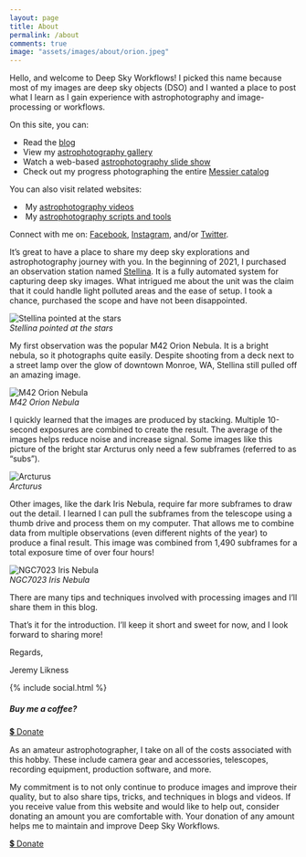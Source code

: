 ```yaml
---
layout: page
title: About
permalink: /about
comments: true
image: "assets/images/about/orion.jpeg"
---
```


<p>Hello, and welcome to Deep Sky Workflows! I picked this name because most of my images are deep sky objects (DSO) and I wanted a place to post what I learn as I gain experience with astrophotography and image-processing or  workflows.</p>

<div class="row justify-content-between">

<div class="col-md-8 pr-5">

<p>On this site, you can:</p>
<ul>
    <li>Read the <a href="{{site.baseurl}}/index.html" title="Deep Sky Workflows Blog">blog</a></li>
    <li>View  my <a href="{{site.baseurl}}/gallery" title="Space pictures">astrophotography gallery</a></li>
    <li>Watch a web-based <a href="{{site.baseurl}}/gallery/slideshow" title="Images of galaxies, stars, and nebulae">astrophotography slide show</a></li>
    <li>Check out my progress photographing the entire <a href="{{site.baseurl}}/messier" title="Messier catalog">Messier catalog</a></li>
</ul>

<p>You can also visit related websites:</p>

<ul>
    <li><i class="fab fa-youtube"></i>&nbsp;My <a href="https://www.youtube.com/channel/UCGTfyv52aBiubARo3t30MAQ" target="_blank">astrophotography videos</a></li>
    <li><i class="fab fa-github"></i>&nbsp;My <a href="https://github.com/DeepSkyWorkflows" target="_blank">astrophotography scripts and tools</a></li>
</ul>

<p>Connect with me on: <i class="fab fa-facebook"></i><a href="https://facebook.com/DeepSkyWorkflows" title="Deep Sky Workflows on Facebook">Facebook</a>, <i class="fab fa-instagram"></i><a href="https://instagram.com/DeepSkyWorkflows" title="Deep Sky Workflows on Instagram">Instagram</a>, and/or <i class="fab fa-twitter"></i><a href="https://twitter.com/DeepSkyWorkflow" title="@DeepSkyWorkflow on Twitter">Twitter</a>.</p>

<p>It’s great to have a place to share my deep sky explorations and astrophotography journey with you. In the beginning of 2021, I purchased an observation station named <a href="https://vaonis.com/stellina" target="_blank">Stellina</a>. It is a fully automated system for capturing deep sky images. What intrigued me about the unit was the claim that it could handle light polluted areas and the ease of setup. I took a chance, purchased the scope and have not been disappointed.</p>

<p class="mb-5"><img class="shadow-lg" src="{{site.baseurl}}/assets/images/about/stellina.jpeg" alt="Stellina pointed at the stars" /><br/><i class="center">Stellina pointed at the stars</i></p>

<p>My first observation was the popular M42 Orion Nebula. It is a bright nebula, so it photographs quite easily. Despite shooting from a deck next to a street lamp over the glow of downtown Monroe, WA, Stellina still pulled off an amazing image.</p>

<p class="mb-5"><img class="shadow-lg" src="{{site.baseurl}}/assets/images/about/orion.jpeg" alt="M42 Orion Nebula" /><br/><i class="center">M42 Orion Nebula</i></p>

<p>I quickly learned that the images are produced by stacking. Multiple 10-second exposures are combined to create the result. The average of the images helps reduce noise and increase signal. Some images like this picture of the bright star Arcturus only need a few subframes (referred to as “subs”).</p>

<p class="mb-5"><img class="shadow-lg" src="{{site.baseurl}}/assets/images/about/arcturus.jpeg" alt="Arcturus" /><br/><i class="center">Arcturus</i></p>

<p>Other images, like the dark Iris Nebula, require far more subframes to draw out the detail. I learned I can pull the subframes from the telescope using a thumb drive and process them on my computer. That allows me to combine data from multiple observations (even different nights of the year) to produce a final result. This image was combined from 1,490 subframes for a total exposure time of over four hours!</p>

<p class="mb-5"><img class="shadow-lg" src="{{site.baseurl}}/assets/images/about/iris.jpeg" alt="NGC7023 Iris Nebula" /><br/><i class="center">NGC7023 Iris Nebula</i></p>

<p>There are many tips and techniques involved with processing images and I’ll share them in this blog.</p>

<p>That’s it for the introduction. I’ll keep it short and sweet for now, and I look forward to sharing more!</p>
<p>Regards,</p>
<p>Jeremy Likness</p>
<p>{% include social.html %}</p>
</div>
<div class="col-md-4">

<div class="sticky-top sticky-top-80">
<h5><i class="fa fa-coffee"></i> Buy me a coffee?</h5>
<a target="_blank" href="https://www.paypal.com/paypalme/jeremylikness" class="btn btn-danger">💲 Donate</a>
<p>As an amateur astrophotographer, I take on all of the costs associated with this hobby. These include camera gear and accessories, telescopes, recording equipment, production software, and more.</p>
<p>My commitment is to not only continue to produce images and improve their quality, but to also share tips, tricks, and techniques in blogs and videos. If you receive value from this website and would like to help out, consider donating an amount you are comfortable with. Your donation of any amount helps me to maintain and improve Deep Sky Workflows.</p>

<a target="_blank" href="https://www.paypal.com/paypalme/jeremylikness" class="btn btn-danger">💲 Donate</a>

</div>
</div>
</div>
